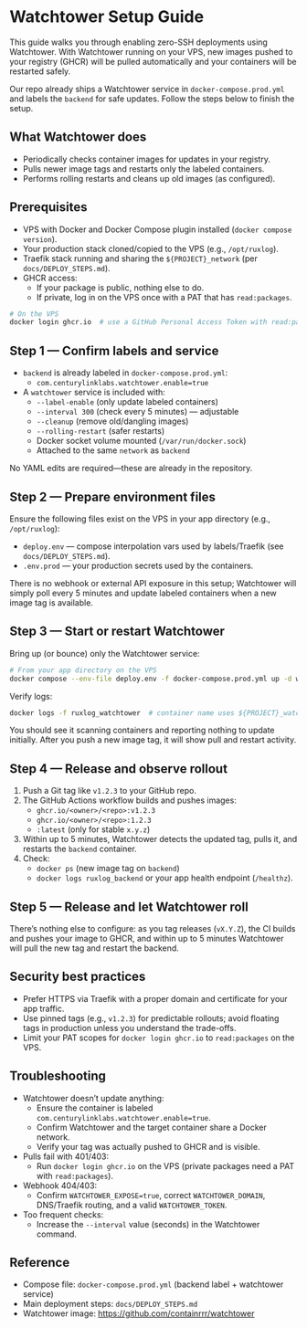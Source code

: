# Watchtower Setup Guide

This guide walks you through enabling zero-SSH deployments using Watchtower. With Watchtower running on your VPS, new images pushed to your registry (GHCR) will be pulled automatically and your containers will be restarted safely.

Our repo already ships a Watchtower service in `docker-compose.prod.yml` and labels the `backend` for safe updates. Follow the steps below to finish the setup.

## What Watchtower does

- Periodically checks container images for updates in your registry.
- Pulls newer image tags and restarts only the labeled containers.
- Performs rolling restarts and cleans up old images (as configured).
  

## Prerequisites

- VPS with Docker and Docker Compose plugin installed (`docker compose version`).
- Your production stack cloned/copied to the VPS (e.g., `/opt/ruxlog`).
- Traefik stack running and sharing the `${PROJECT}_network` (per `docs/DEPLOY_STEPS.md`).
- GHCR access:
  - If your package is public, nothing else to do.
  - If private, log in on the VPS once with a PAT that has `read:packages`.

```bash
# On the VPS
docker login ghcr.io  # use a GitHub Personal Access Token with read:packages
```

## Step 1 — Confirm labels and service

- `backend` is already labeled in `docker-compose.prod.yml`:
  - `com.centurylinklabs.watchtower.enable=true`
- A `watchtower` service is included with:
  - `--label-enable` (only update labeled containers)
  - `--interval 300` (check every 5 minutes) — adjustable
  - `--cleanup` (remove old/dangling images)
  - `--rolling-restart` (safer restarts)
  - Docker socket volume mounted (`/var/run/docker.sock`)
  - Attached to the same `network` as `backend`

No YAML edits are required—these are already in the repository.

## Step 2 — Prepare environment files

Ensure the following files exist on the VPS in your app directory (e.g., `/opt/ruxlog`):

- `deploy.env` — compose interpolation vars used by labels/Traefik (see `docs/DEPLOY_STEPS.md`).
- `.env.prod` — your production secrets used by the containers.

There is no webhook or external API exposure in this setup; Watchtower will simply poll every 5 minutes and update labeled containers when a new image tag is available.

## Step 3 — Start or restart Watchtower

Bring up (or bounce) only the Watchtower service:

```bash
# From your app directory on the VPS
docker compose --env-file deploy.env -f docker-compose.prod.yml up -d watchtower
```

Verify logs:

```bash
docker logs -f ruxlog_watchtower  # container name uses ${PROJECT}_watchtower
```

You should see it scanning containers and reporting nothing to update initially. After you push a new image tag, it will show pull and restart activity.

## Step 4 — Release and observe rollout

1. Push a Git tag like `v1.2.3` to your GitHub repo.
2. The GitHub Actions workflow builds and pushes images:
   - `ghcr.io/<owner>/<repo>:v1.2.3`
   - `ghcr.io/<owner>/<repo>:1.2.3`
   - `:latest` (only for stable `x.y.z`)
3. Within up to 5 minutes, Watchtower detects the updated tag, pulls it, and restarts the `backend` container.
4. Check:
   - `docker ps` (new image tag on `backend`)
   - `docker logs ruxlog_backend` or your app health endpoint (`/healthz`).

## Step 5 — Release and let Watchtower roll

There’s nothing else to configure: as you tag releases (`vX.Y.Z`), the CI builds and pushes your image to GHCR, and within up to 5 minutes Watchtower will pull the new tag and restart the backend.

## Security best practices

- Prefer HTTPS via Traefik with a proper domain and certificate for your app traffic.
- Use pinned tags (e.g., `v1.2.3`) for predictable rollouts; avoid floating tags in production unless you understand the trade-offs.
- Limit your PAT scopes for `docker login ghcr.io` to `read:packages` on the VPS.

## Troubleshooting

- Watchtower doesn’t update anything:
  - Ensure the container is labeled `com.centurylinklabs.watchtower.enable=true`.
  - Confirm Watchtower and the target container share a Docker network.
  - Verify your tag was actually pushed to GHCR and is visible.
- Pulls fail with 401/403:
  - Run `docker login ghcr.io` on the VPS (private packages need a PAT with `read:packages`).
- Webhook 404/403:
  - Confirm `WATCHTOWER_EXPOSE=true`, correct `WATCHTOWER_DOMAIN`, DNS/Traefik routing, and a valid `WATCHTOWER_TOKEN`.
- Too frequent checks:
  - Increase the `--interval` value (seconds) in the Watchtower command.

## Reference

- Compose file: `docker-compose.prod.yml` (backend label + watchtower service)
- Main deployment steps: `docs/DEPLOY_STEPS.md`
- Watchtower image: https://github.com/containrrr/watchtower
